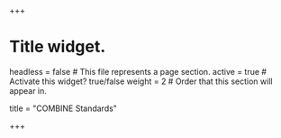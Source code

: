 +++
# Title widget.
headless = false  # This file represents a page section.
active = true  # Activate this widget? true/false
weight = 2  # Order that this section will appear in.

title = "COMBINE Standards"

+++